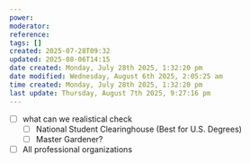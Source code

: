 ```yaml
---
power: 
moderator: 
reference: 
tags: []
created: 2025-07-28T09:32
updated: 2025-08-06T14:15
date created: Monday, July 28th 2025, 1:32:20 pm
date modified: Wednesday, August 6th 2025, 2:05:25 am
time created: Monday, July 28th 2025, 1:32:20 pm
last update: Thursday, August 7th 2025, 9:27:16 pm
---
```

- [ ] what can we realistical check
	- [ ] National Student Clearinghouse (Best for U.S. Degrees)
	- [ ] Master Gardener?
- [ ] All professional organizations
